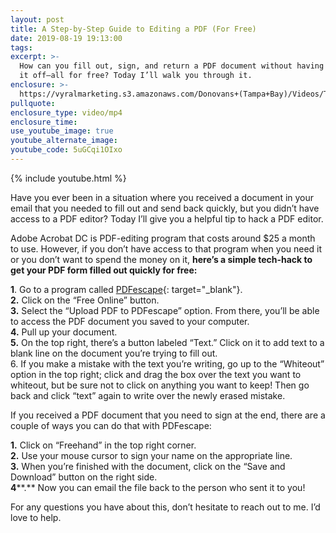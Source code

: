 ```yaml
---
layout: post
title: A Step-by-Step Guide to Editing a PDF (For Free)
date: 2019-08-19 19:13:00
tags:
excerpt: >-
  How can you fill out, sign, and return a PDF document without having to print
  it off—all for free? Today I’ll walk you through it.
enclosure: >-
  https://vyralmarketing.s3.amazonaws.com/Donovans+(Tampa+Bay)/Videos/Tampa+Bay+Real+Estate+Agent-+Hacking+A+PDF+Editor.mp4
pullquote:
enclosure_type: video/mp4
enclosure_time:
use_youtube_image: true
youtube_alternate_image:
youtube_code: 5uGCqi1OIxo
---
```


{% include youtube.html %}

Have you ever been in a situation where you received a document in your email that you needed to fill out and send back quickly, but you didn’t have access to a PDF editor? Today I’ll give you a helpful tip to hack a PDF editor.

Adobe Acrobat DC is PDF-editing program that costs around $25 a month to use. However, if you don’t have access to that program when you need it or you don’t want to spend the money on it, **here’s a simple tech-hack to get your PDF form filled out quickly for free:**

**1**. Go to a program called [PDFescape](https://www.pdfescape.com/windows/){: target="_blank"}.&nbsp;<br>**2\.** Click on the “Free Online” button.<br>**3\.** Select the “Upload PDF to PDFescape” option. From there, you’ll be able to access the PDF document you saved to your computer.<br>**4\.** Pull up your document.<br>**5\.** On the top right, there’s a button labeled “Text.” Click on it to add text to a blank line on the document you’re trying to fill out.<br>6\. If you make a mistake with the text you’re writing, go up to the “Whiteout” option in the top right; click and drag the box over the text you want to whiteout, but be sure not to click on anything you want to keep\! Then go back and click “text” again to write over the newly erased mistake.

If you received a PDF document that you need to sign at the end, there are a couple of ways you can do that with PDFescape:

**1\.** Click on “Freehand” in the top right corner.<br>**2\.** Use your mouse cursor to sign your name on the appropriate line.<br>**3\.** When you’re finished with the document, click on the “Save and Download” button on the right side.<br>**4****.** Now you can email the file back to the person who sent it to you\!

For any questions you have about this, don’t hesitate to reach out to me. I’d love to help.<br>&nbsp;
